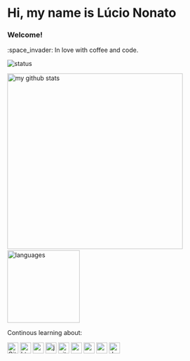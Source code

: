 # Hi, my name is Lúcio Nonato

### 
<h3>Welcome!</h3>
<p> :space_invader: In love with coffee and code.</p>
  
<p align="start"> 
   <img src="https://github-profile-trophy.vercel.app/?username=N0N4T0&&column=7&theme=onedark" alt="status"  />
</p>
 
<p align="start">
   <img src="https://github-readme-stats.vercel.app/api/top-langs/?username=N0N4T0&layout=compact&theme=darcula" alt="my github stats" width="400"/>&nbsp;<img src="https://github-readme-stats.vercel.app/api?username=N0N4T0&show_icons=true&theme=darcula" alt="languages" height="165"/>
</p>

Continous learning about: 
<p align="start">
   <img src="https://devicon.dev/devicon.git/icons/github/github-original.svg" width="25px" height="25px" alt="Github"/> 
   <img src="https://icongr.am/devicon/html5-original.svg" width="25px" height="25px" alt="html5"/>
   <img src="https://icongr.am/devicon/css3-original.svg" width="25px" height="25px" alt="css3"/>
   <img src="https://icongr.am/devicon/javascript-original.svg" width="25px" height="25px" alt="javascript"/>
   <img src="https://icongr.am/devicon/git-original.svg" width="25px" height="25px" alt="git"/>
   <img src="https://icongr.am/devicon/nodejs-original.svg" width="25px" height="25px" alt="nodejs"/>
   <img src="https://icongr.am/devicon/postgresql-original.svg" width="25px" height="25px" alt="postgress"/>
   <img src="https://icongr.am/devicon/react-original.svg" width="25px" height="25px" alt="react"/>
   <img src="https://icongr.am/devicon/docker-original.svg" width="25px" height="25px" alt="docker"/>
</p>

